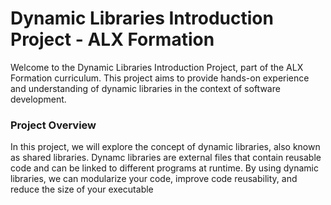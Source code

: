 # Dynamic Libraries Introduction Project - ALX Formation
Welcome to the Dynamic Libraries Introduction Project, part of the ALX Formation curriculum. This project aims to provide hands-on experience and understanding of dynamic libraries in the context of software development.

### Project Overview
In this project, we will explore the concept of dynamic libraries, also known as shared libraries. Dynamc libraries are external files that contain reusable code and can be linked to different programs at runtime. By using dynamic libraries, we can modularize your code, improve code reusability, and reduce the size of your executable 
